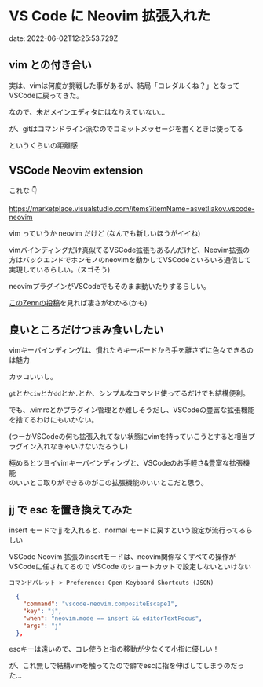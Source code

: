 # VS Code に Neovim 拡張入れた

date: 2022-06-02T12:25:53.729Z


## vim との付き合い

実は、vimは何度か挑戦した事があるが、結局「コレダルくね？」となってVSCodeに戻ってきた。

なので、未だメインエディタにはなりえていない...

が、gitはコマンドライン派なのでコミットメッセージを書くときは使ってる

というくらいの距離感


## VSCode Neovim extension

これな 👇

https://marketplace.visualstudio.com/items?itemName=asvetliakov.vscode-neovim

vim っていうか neovim だけど (なんでも新しいほうがイイね)

vimバインディングだけ真似てるVSCode拡張もあるんだけど、Neovim拡張の方はバックエンドでホンモノのneovimを動かしてVSCodeといろいろ通信して実現しているらしい。(スゴそう)

neovimプラグインがVSCodeでもそのまま動いたりするらしい。

[このZennの投稿](draftbit.com/)を見れば凄さがわかる(かも)


## 良いところだけつまみ食いしたい

vimキーバインディングは、慣れたらキーボードから手を離さずに色々できるのは魅力

カッコいいし。

`gt`とか`ciw`とか`dd`とか`.`とか、シンプルなコマンド使ってるだけでも結構便利。

でも、.vimrcとかプラグイン管理とか難しそうだし、VSCodeの豊富な拡張機能を捨てるわけにもいかない。

(つーかVSCodeの何も拡張入れてない状態にvimを持っていこうとすると相当プラグイン入れなきゃいけないだろうし)

極めるとツヨイvimキーバインディングと、VSCodeのお手軽さ&豊富な拡張機能<br>
のいいとこ取りができるのがこの拡張機能のいいとこだと思う。

## jj で esc を置き換えてみた

insert モードで jj を入れると、normal モードに戻すという設定が流行ってるらしい


VSCode Neovim 拡張のinsertモードは、neovim関係なくすべての操作がVSCodeに任されてるので VSCode のショートカットで設定しないといけない

`コマンドパレット > Preference: Open Keyboard Shortcuts (JSON)`

```json
  {
    "command": "vscode-neovim.compositeEscape1",
    "key": "j",
    "when": "neovim.mode == insert && editorTextFocus",
    "args": "j"
  },
```

escキーは遠いので、コレ使うと指の移動が少なくて小指に優しい！

が、これ無しで結構vimを触ってたので癖でescに指を伸ばしてしまうのだった...